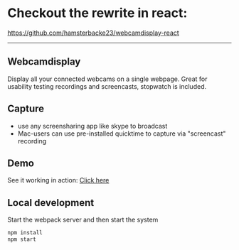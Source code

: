 # Checkout the rewrite in react:
https://github.com/hamsterbacke23/webcamdisplay-react

-----
## Webcamdisplay
Display all your connected webcams on a single webpage.
Great for usability testing recordings and screencasts, stopwatch is included.

## Capture
- use any screensharing app like skype to broadcast 
- Mac-users can use pre-installed quicktime to capture via "screencast" recording

## Demo
See it working in action: [Click here](https://hamsterbacke23.github.io/webcamdisplay/)

## Local development
Start the webpack server and then start the system
```bash
npm install
npm start
```
